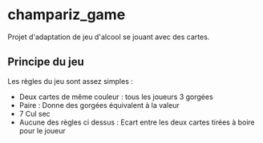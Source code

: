 # champariz_game

Projet d'adaptation de jeu d'alcool se jouant avec des cartes.

## Principe du jeu

Les règles du jeu sont assez simples : 
  - Deux cartes de même couleur : tous les joueurs 3 gorgées
  - Paire : Donne des gorgées équivalent à la valeur
  - 7 Cul sec
  - Aucune des règles ci dessus : Ecart entre les deux cartes tirées à boire pour le joueur
